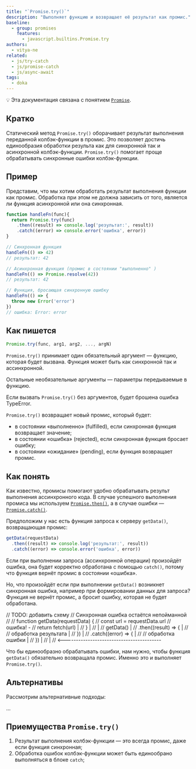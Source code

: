 ```yaml
---
title: "`Promise.try()`"
description: "Выполняет функцию и возвращает её результат как промис."
baseline:
  - group: promises
    features:
      - javascript.builtins.Promise.try
authors:
  - vitya-ne
related:
  - js/try-catch
  - js/promise-catch
  - js/async-await
tags:
  - doka
---
```


<aside>

💡 Эта документация связана с понятием [`Promise`](/js/promise/).

</aside>

## Кратко

Статический метод `Promise.try()` оборачивает результат выполнения переданной колбэк-функции в промис.
Это позволяет достичь единообразия обработки результа как для синхронной так и асинхронной колбэк-функции.
`Promise.try()` помогает проще обрабатывать синхронные ошибки колбэк-функции.

## Пример

Представим, что мы хотим обработать результат выполнения функции как промис. Обработка при этом не должна зависить от того, является ли функция асинхронной или она синхронная.

```js
function handleFn(func){
  return Promise.try(func)
    .then((result) => console.log('результат:', result))
    .catch((error) => console.error('ошибка', error))
}

// Синхронная функция
handleFn(() => 42)
// результат: 42

// Асинхронная функция (промис в состоянии "выполненно" )
handleFn(() => Promise.resolve(42))
// результат: 42

// Функция, бросающая синхронную ошибку
handleFn(() => {
  throw new Error('error')
})
// ошибка: Error: error
```

## Как пишется

```js
Promise.try(func, arg1, arg2, ..., argN)
```
`Promise.try()` принимает один обязательный аргумент — функцию, которая будет вызвана. Функция может быть как синхронной так и ассинхронной.

Остальные необязательные аргументы — параметры передываемые в функцию.

Если вызвать `Promise.try()` без аргументов, будет брошена ошибка TypeError.

`Promise.try()` возвращает новый промис, который будет:
- в состоянии «выполненно» (fulfilled), если синхронная функция возвращает значение;
- в состоянии «ошибка» (rejected), если синхронная функция бросает ошибку;
- в состоянии «ожидание» (pending), если функция возвращает промис.

## Как понять

Как известно, промисы помогают удобно обрабатывать результ выполнения ассинхронного кода. В случае успешного выполнения промиса мы используем [`Promise.then()`](/js/promise-then/), а в случае ошибки — [`Promise.catch()`](/js/promise-catch/).

Предположим у нас есть функция запроса к серверу `getData()`, возвращающая промис:

```js
getData(requestData)
  .then((result) => console.log('результат:', result))
  .catch((error) => console.error('ошибка', error))
```
Если при выполнении запроса (ассинхронной операции) произойдёт ошибка, она будет корректно обработана c помощью `catch()`, потому что функция вернёт промис в состоянии «ошибка».

Но, что произойдёт если при выполнении `getData()` возникнет синхронная ошибка, например при формировании данных для запроса? Функция не вернёт промис, а бросит ошибку, которая не будет обработана.

// TODO: добавить схему
// Синхронная ошибка остаётся непойманной
//
//   function getData(requestData) {
//     const url = requestData.url // ошибка! -
//     return fetch(url)                       |
//   }                                         |
//                                             |
//   getData()                                 |
//   .then((result) => {                       |
//     // обработка результата                 |
//   })                                        |
//   .catch((error) => {                       |
//     // обработка ошибки                     |
//   })                                        |
//                                             |
//   <-----------------------------------------

Что бы единообразно обрабатывать ошибки, нам нужно, чтобы функция `getData()` обязательно возвращала промис. Именно это и выполняет `Promise.try()`.

## Альтернативы

Рассмотрим альтернативные подходы:

...

## Приемущества `Promise.try()`

1. Результат выполнения колбэк-функции — это всегда промис, даже если функция синхронная;
1. Обработка ошибок колбэк-функции может быть единообрано выполняться в блоке `catch`;




